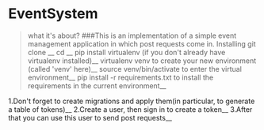 # EventSystem
>what it's about?
###This is an implementation of a simple event management application in which post requests come in.
>Installing
git clone <repo>__
cd <repo>__
pip install virtualenv (if you don't already have virtualenv installed)__
virtualenv venv to create your new environment (called 'venv' here)__
source venv/bin/activate to enter the virtual environment__
pip install -r requirements.txt to install the requirements in the current environment__

1.Don't forget to create migrations and apply them(in particular, to generate a table of tokens)__
2.Create a user, then sign in to create a token__
3.After that you can use this user to send post requests__
